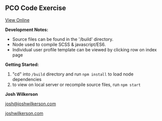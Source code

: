 ## PCO Code Exercise

[View Online](https://joshwilkerson.github.io/pco-code-exercise)

**Development Notes:**

* Source files can be found in the '/build' directory.
* Node used to compile SCSS &amp; javascript/ES6.
* Individual user profile template can be viewed by clicking row on index page


**Getting Started:**

1. "cd" into `/build` directory and run `npm install` to load node dependencies
2. to view on local server or recompile source files, run `npm start`


**Josh Wilkerson**

[josh@joshwilkerson.com](mailto:josh@joshwilkerson.com)

[joshwilkerson.com](https://joshwilkerson.com)
